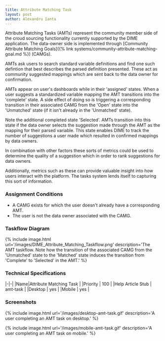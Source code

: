 ```yaml
---
title: Attribute Matching Task
layout: post
author: Alexandru Ianta
---
```


Attribute Matching Tasks (AMTs) represent the community member side of the croud sourcing functionality currently supported by the DIME application. The data-owner side is implemented through [Community Attribute Matching Goals]({% link systems/community-attribute-matching-goal.md %}) (CAMGs). 

AMTs ask users to search standard variable definitions and find one such defintion that best describes the parsed definition presented. These act as community suggested mappings which are sent back to the data owner for confirmation.

AMTs appear on user's dashboards while in their 'assigned' states. When a user suggests a standardized variable mapping the AMT transitions into the 'complete' state. A side effect of doing so is triggering a corresponding  transition in their associated CAMG from the 'Open' state into the 'Unmatched' state (if it isn't already in the 'Unmatched' state). 

Note the additional completed state 'Selected'. AMTs transition into this state if the data owner selects the suggestion made through the AMT as the mapping for their parsed variable. This state enables DIME to track the number of suggestions a user made which resulted in confirmed mappings by data owners. 

In combination with other factors these sorts of metrics could be used to determine the quality of a suggestion which in order to rank suggestions for data owners. 

Additionally, metrics such as these can provide valuable insight into how users interact with the platform. The tasks system lends itself to capturing this sort of information.



### Assignment Conditions
* A CAMG exists for which the user doesn't already have a corresponding AMT.
* The user is not the data owner associated with the CAMG.

### Taskflow Diagram

{% include image.html url='/images/DIME_Attribute_Matching_Taskflow.png' description='The AMT taskflow. Note how the transition of the associated CAMG from the \'Unmatched\' state to the  \'Matched\' state induces the transition from \'Complete\' to \'Selected\' in the AMT.' %}

### Technical Specifications

|-|-|
|Name|Attribute Matching Task |
|Priority | 100 |
|Help Article Stub | amt-task |
|Desktop | yes |
|Mobile | yes |

### Screenshots

{% include image.html url='/images/desktop-amt-task.gif' description='A user completing an AMT task on desktop.' %}

{% include image.html url='/images/mobile-amt-task.gif' description='A user completing an AMT task on mobile.' %}